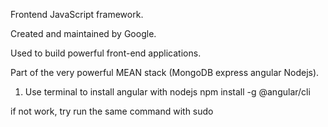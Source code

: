Frontend JavaScript framework.

Created and maintained by Google.

Used to build powerful front-end applications.

Part of the very powerful MEAN stack (MongoDB express angular Nodejs).


1. Use terminal to install angular with nodejs
npm install -g @angular/cli

if not work, try run the same command with sudo
